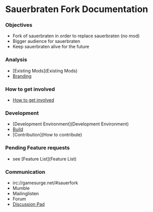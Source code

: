 # Sauerbraten Fork Documentation

### Objectives

* Fork of sauerbraten in order to replace sauerbraten (no mod)
* Bigger audience for sauerbraten
* Keep sauerbraten alive for the future

### Analysis

* [Existing Mods](Existing Mods)
* [Branding](Branding)

### How to get involved

* [How to get involved](Recruting)

### Development

* [Development Environment](Development Environment)
* [Build](Build)
* [Contribution](How to contribute)

### Pending Feature requests

* see [Feature List](Feature List)

### Communication
* irc://gamesurge.net/#sauerfork
* Mumble
* Mailinglisten
* Forum
* [Discussion Pad](https://piratenpad.de/p/SauerbratenFork)
